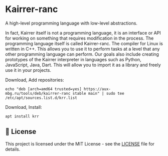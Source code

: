 # Kairrer-ranc
A high-level programming language with low-level abstractions.

In fact, Kairrer itself is not a programming language, it is an interface or API for working on something that requires modification in the process.
The programming language itself is called Kairrer-ranc. The compiler for Linux is written in C++. This allows you to use it
to perform tasks at a level that any other programming language can perform.
Our goals also include creating prototypes of the Kairrer interpreter in languages ​​such as Python, JavaScript, Java, Dart. 
This will allow you to import it as a library and freely use it in your projects.

Download, Add repositories: 
```
echo "deb [arch=amd64 trusted=yes] https://aux-mbg.ru/tools/deb/kairrer-ranc stable main" | sudo tee /etc/apt/sources.list.d/krr.list
```
Download, Install:
```
apt install krr
```

## 📜 License
This project is licensed under the MIT License - see the [LICENSE](LICENSE) file for details.

